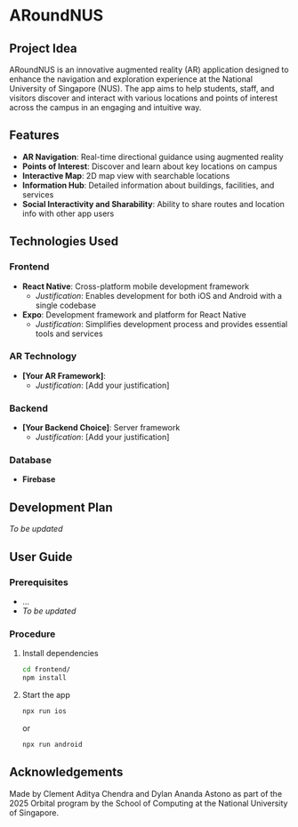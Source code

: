 # ARoundNUS

## Project Idea
ARoundNUS is an innovative augmented reality (AR) application designed to enhance the navigation and exploration experience at the National University of Singapore (NUS). The app aims to help students, staff, and visitors discover and interact with various locations and points of interest across the campus in an engaging and intuitive way.

## Features
- **AR Navigation**: Real-time directional guidance using augmented reality
- **Points of Interest**: Discover and learn about key locations on campus
- **Interactive Map**: 2D map view with searchable locations
- **Information Hub**: Detailed information about buildings, facilities, and services
- **Social Interactivity and Sharability**: Ability to share routes and location info with other app users

## Technologies Used

### Frontend
- **React Native**: Cross-platform mobile development framework
  - *Justification*: Enables development for both iOS and Android with a single codebase
- **Expo**: Development framework and platform for React Native
  - *Justification*: Simplifies development process and provides essential tools and services

### AR Technology
- **[Your AR Framework]**: 
  - *Justification*: [Add your justification]

### Backend
- **[Your Backend Choice]**: Server framework
  - *Justification*: [Add your justification]

### Database
- **Firebase**

## Development Plan

_To be updated_

## User Guide

### Prerequisites
- ...
- _To be updated_

### Procedure

1. Install dependencies
   ```bash
   cd frontend/
   npm install
   ```

2. Start the app
   ```bash
   npx run ios
   ```
   or
   ```bash
   npx run android
   ```

## Acknowledgements
Made by Clement Aditya Chendra and Dylan Ananda Astono as part of the 2025 Orbital program by the School of Computing at the National University of Singapore.
